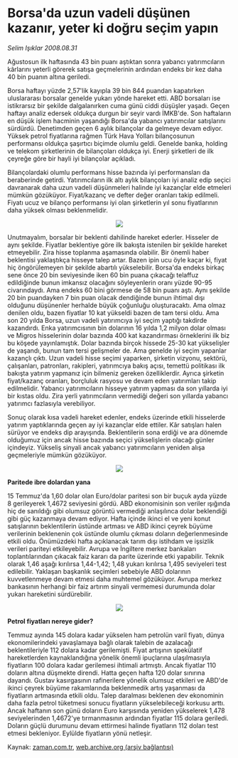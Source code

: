 # Borsa'da uzun vadeli düşünen  kazanır, yeter ki doğru seçim yapın

*Selim Işıklar 2008.08.31*

<tr><td class="metin" colspan="2" style="padding-top: 20px; padding-left: 5px; padding-right: 10px;">Ağustosun ilk haftasında 43 bin puanı aştıktan sonra yabancı yatırımcıların kârlarını yeterli görerek satışa geçmelerinin ardından endeks bir kez daha 40 bin puanın altına geriledi.</td></tr><tr><td class="metin" colspan="2" style="padding-top: 20px; padding-left: 5px; padding-right: 10px;"><p> Borsa haftayı yüzde 2,57'lik kayıpla 39 bin 844 puandan kapatırken uluslararası borsalar genelde yukarı yönde hareket etti. ABD borsaları ise istikrarsız bir şekilde dalgalanırken cuma günü ciddi düşüşler yaşadı. Geçen haftayı analiz edersek oldukça durgun bir seyir vardı İMKB'de. Son haftaların en düşük işlem hacminin yaşandığı Borsa'da yabancı yatırımcılar satışlarını sürdürdü. Denetimden geçen 6 aylık bilançolar da gelmeye devam ediyor. Yüksek petrol fiyatlarına rağmen Türk Hava Yolları bilançosunun performansı oldukça şaşırtıcı biçimde olumlu geldi. Genelde banka, holding ve telekom şirketlerinin de bilançoları oldukça iyi. Enerji şirketleri de ilk çeyreğe göre bir hayli iyi bilançolar açıkladı. 
<p> Bilançolardaki olumlu performans hisse bazında iyi performansları da beraberinde getirdi. Yatırımcıların ilk altı aylık bilançoları iyi analiz edip seçici davranarak daha uzun vadeli düşünmeleri halinde iyi kazançlar elde etmeleri mümkün gözüküyor. Fiyat/kazanç ve defter değer oranları takip edilmeli. Fiyatı ucuz ve bilanço performansı iyi olan şirketlerin yıl sonu fiyatlarının daha yüksek olması beklenmelidir. 
<p><p align="center"><img border="0" src="http://web.archive.org/web/20081022205734im_/http://medya.zaman.com.tr/2008/08/31/imkb.jpg"/>
<p> Unutmayalım, borsalar bir beklenti dahilinde hareket ederler. Hisseler de aynı şekilde. Fiyatlar beklentiye göre ilk bakışta istenilen bir şekilde hareket etmeyebilir. Zira hisse toplanma aşamasında olabilir. Bir önemli haber beklentisi yaklaştıkça hisseye talep artar. Bazen ipin ucu öyle kaçar ki, fiyat hiç öngörülemeyen bir şekilde abartılı yükselebilir. Borsa'da endeks birkaç sene önce 20 bin seviyesinde iken 60 bin puana çıkacağı telaffuz edildiğinde bunun imkansız olacağını söyleyenlerin oranı yüzde 90-95 civarındaydı. Ama endeks 60 bini görmese de 58 bin puanı aştı. Aynı şekilde 20 bin puandayken 7 bin puan olacak dendiğinde bunun ihtimal dışı olduğunu düşünenler herhalde büyük çoğunluğu oluşturacaktı. Ama olmaz denilen oldu, bazen fiyatlar 10 kat yükseldi bazen de tam tersi oldu. Ama son 20 yılda Borsa, uzun vadeli yatırımcıya iyi seçim yaptığı takdirde kazandırdı. Enka yatırımcısının bin dolarının 16 yılda 1,2 milyon dolar olması ve Migros hisselerinin dolar bazında 400 kat kazandırması örneklerini ilk biz bu köşede yayınlamıştık. Dolar bazında birçok hissede 25-30 kat yükselişler de yaşandı, bunun tam tersi gelişmeler de. Ama genelde iyi seçim yapanlar kazançlı çıktı. Uzun vadeli hisse seçimi yaparken, şirketin vizyonu, sektörü, çalışanları, patronları, rakipleri, yatırımcıya bakış açısı, temettü politikası ilk bakışta yatırım yapmanız için bilmeniz gereken özelliklerdir. Ayrıca şirketin fiyat/kazanç oranları, borçluluk rasyosu ve devam eden yatırımları takip edilmelidir. Yabancı yatırımcıların hisseye yatırım yapması da son yıllarda iyi bir kıstas oldu. Zira yerli yatırımcıların vermediği değeri son yıllarda yabancı yatırımcı fazlasıyla verebiliyor. 
<p> Sonuç olarak kısa vadeli hareket edenler, endeks üzerinde etkili hisselerde yatırım yaptıklarında geçen ay iyi kazançlar elde ettiler. Kâr satışları halen sürüyor ve endeks dip arayışında. Beklentilerin sona erdiği ve ara dönemde olduğumuz için ancak hisse bazında seçici yükselişlerin olacağı günler içindeyiz. Yükseliş sinyali ancak yabancı yatırımcıların yeniden alışa geçmeleriyle mümkün gözüküyor.
<p><p align="center"><img border="0" src="http://web.archive.org/web/20081022205734im_/http://medya.zaman.com.tr/2008/08/31/dolar.jpg"/>
<p><b>Paritede ibre dolardan yana</b>
<p>15 Temmuz'da 1,60 dolar olan Euro/dolar paritesi son bir buçuk ayda yüzde 8 gerileyerek 1,4672 seviyesini gördü. ABD ekonomisinin son veriler ışığında hiç de sanıldığı gibi olumsuz görüntü vermediği anlaşılınca dolar beklendiği gibi güç kazanmaya devam ediyor. Hafta içinde ikinci el ve yeni konut satışlarının beklentilerin üstünde artması ve ABD ikinci çeyrek büyüme verilerinin beklenenin çok üstünde olumlu çıkması doların değerlenmesinde etkili oldu. Önümüzdeki hafta açıklanacak tarım dışı istihdam ve işsizlik verileri pariteyi etkileyebilir. Avrupa ve İngiltere merkez bankaları toplantılarından çıkacak faiz kararı da parite üzerinde etki yapabilir. Teknik olarak 1,46 aşağı kırılırsa 1,44-1,42; 1,48 yukarı kırılırsa 1,495 seviyeleri test edilebilir. Yaklaşan başkanlık seçimleri sebebiyle ABD dolarının kuvvetlenmeye devam etmesi daha muhtemel gözüküyor. Avrupa merkez bankasının herhangi bir faiz artırım sinyali vermemesi durumunda dolar yukarı hareketini sürdürebilir.
<p><p align="center"><img border="0" src="http://web.archive.org/web/20081022205734im_/http://medya.zaman.com.tr/2008/08/31/petrol.jpg"/>
<p><b>Petrol fiyatları nereye gider? </b>
<p>Temmuz ayında 145 dolara kadar yükselen ham petrolün varil fiyatı, dünya ekonomilerindeki yavaşlamaya bağlı olarak talebin de azalacağı beklentileriyle 112 dolara kadar gerilemişti. Fiyat artışının spekülatif hareketlerden kaynaklandığına yönelik önemli ipuçlarına ulaşılmasıyla fiyatların 100 dolara kadar gerilemesi ihtimali artmıştı. Ancak fiyatlar 110 doların altına düşmekte direndi. Hatta geçen hafta 120 dolar sınırına dayandı. Gustav kasırgasının rafinerilere yönelik olumsuz etkileri ve ABD'de ikinci çeyrek büyüme rakamlarında beklenmedik artış yaşanması da fiyatların artmasında etkili oldu. Talep daralması beklenen dev ekonominin daha fazla petrol tüketmesi sonucu fiyatların yükselebileceği korkusu arttı. Ancak haftanın son günü doların Euro karşısında yeniden yükselerek 1,478 seviyelerinden 1,4672'ye tırmanmasının ardından fiyatlar 115 dolara geriledi. Doların güçlü durumunu devam ettirmesi halinde fiyatların 112 doları test etmesi bekleniyor. Eylülde fiyatların yönü netleşir.<br/></p></p></p></p></p></p></p></p></p></p></p></p></p></p></td></tr>

Kaynak: [zaman.com.tr](http://zaman.com.tr/yazar.do?yazino=732107), [web.archive.org (arşiv bağlantısı)](http://web.archive.org/web/20081022205734/http://www.zaman.com.tr:80/yazar.do?yazino=732107)
